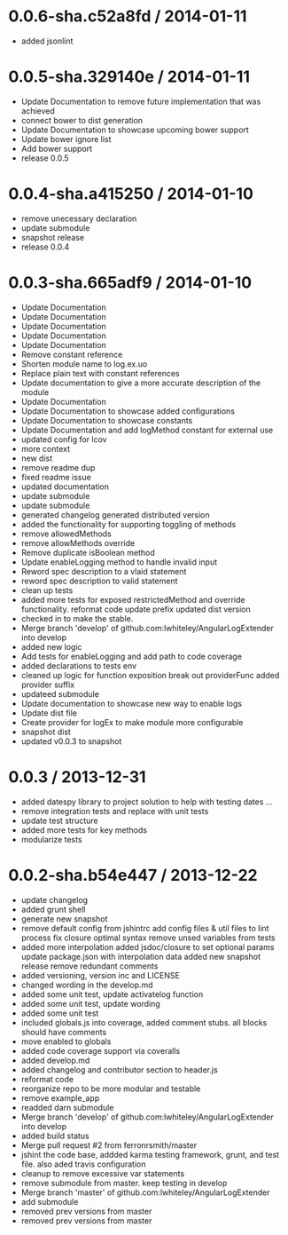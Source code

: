 
0.0.6-sha.c52a8fd / 2014-01-11 
==================

 * added jsonlint

0.0.5-sha.329140e / 2014-01-11 
==================

 * Update Documentation to remove future implementation that was achieved
 * connect bower to dist generation
 * Update Documentation to showcase upcoming bower support
 * Update bower ignore list
 * Add bower support
 * release 0.0.5

0.0.4-sha.a415250 / 2014-01-10 
==================

 * remove unecessary declaration
 * update submodule
 * snapshot release
 * release 0.0.4

0.0.3-sha.665adf9 / 2014-01-10 
==================

 * Update Documentation
 * Update Documentation
 * Update Documentation
 * Update Documentation
 * Update Documentation
 * Remove constant reference
 * Shorten module name to log.ex.uo
 * Replace plain text with constant references
 * Update documentation to give a more accurate description of the module
 * Update Documentation
 * Update Documentation to showcase added configurations
 * Update Documentation to showcase constants
 * Update Documentation and add logMethod constant for external use
 * updated config for lcov
 * more context
 * new dist
 * remove readme dup
 * fixed readme issue
 * updated documentation
 * update submodule
 * update submodule
 * generated changelog generated distributed version
 * added the functionality for supporting toggling of methods
 * remove allowedMethods
 * remove allowMethods override
 * Remove duplicate isBoolean method
 * Update enableLogging method to handle invalid input
 * Reword spec description to a vlaid statement
 * reword spec description to valid statement
 * clean up tests
 * added more tests for exposed restrictedMethod and override functionality. reformat code update prefix updated dist version
 * checked in to make the stable.
 * Merge branch 'develop' of github.com:lwhiteley/AngularLogExtender into develop
 * added new logic
 * Add tests for enableLogging and add path to code coverage
 * added declarations to tests env
 * cleaned up logic for function exposition break out providerFunc added provider suffix
 * updateed submodule
 * Update documentation to showcase new way to enable logs
 * Update dist file
 * Create provider for logEx to make module more configurable
 * snapshot dist
 * updated v0.0.3 to snapshot

0.0.3 / 2013-12-31 
==================

* added datespy library to project solution to help with testing dates …
* remove integration tests and replace with unit tests
* update test structure
* added more tests for key methods
* modularize tests



0.0.2-sha.b54e447 / 2013-12-22 
==================

 * update changelog
 * added grunt shell
 * generate new snapshot
 * remove default config from jshintrc add config files & util files to lint process fix closure optimal syntax remove unsed variables from tests
 *  added more interpolation added jsdoc/closure to set optional params update package.json with interpolation data added new snapshot release remove redundant comments
 * added versioning, version inc and LICENSE
 * changed wording in the develop.md
 * added some unit test, update activatelog function
 * added some unit test, update wording
 * added some unit test
 * included globals.js into coverage, added comment stubs. all blocks should have comments
 * move enabled to globals
 * added code coverage support via coveralls
 * added develop.md
 * added changelog and contributor section to header.js
 * reformat code
 * reorganize repo to be more modular and testable
 * remove example_app
 * readded darn submodule
 * Merge branch 'develop' of github.com:lwhiteley/AngularLogExtender into develop
 * added build status
 * Merge pull request #2 from ferronrsmith/master
 * jshint the code base, addded karma testing framework, grunt, and test file. also aded travis configuration
 * cleanup to remove excessive var statements
 * remove submodule from master. keep testing in develop
 * Merge branch 'master' of github.com:lwhiteley/AngularLogExtender
 * add submodule
 * removed prev versions from master
 * removed prev versions from master
